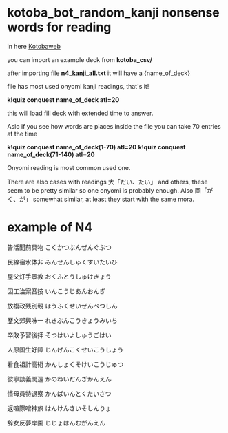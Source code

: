 # kotoba_bot_random_kanji nonsense words for reading

in here [Kotobaweb](https://kotobaweb.com/dashboard/decks/new)

you can import an example deck from **kotoba_csv/**



after importing file **n4_kanji_all.txt** it will have a {name_of_deck}

file has most used onyomi kanji readings, that's it!

**k!quiz conquest name_of_deck atl=20**

this will load fill deck with extended time to answer.


Aslo if you see how words are places inside the file you can take 70 entries at the time

**k!quiz conquest name_of_deck(1-70) atl=20**
**k!quiz conquest name_of_deck(71-140) atl=20**

Onyomi reading is most common used one. 

There are also cases with readings 大「だい、たい」 and others, these seem to be pretty similar so one onyomi is probably enough. Also 画「がく、が」 somewhat similar, at least they start with the same mora.


# example of N4

告活聞前具物    こくかつぶんぜんぐぶつ

民線宿水体非    みんせんしゅくすいたいひ

屋父灯手景教    おくふとうしゅけきょう

因工治案音技    いんこうじあんおんぎ

放複政残別親    ほうふくせいぜんべつしん

歴文郊興味一    れきぶんこうきょうみいち

卒敗予習後拝    そつはいよしゅうごはい

人原国生好障    じんげんこくせいこうしょう

看食祖計高術    かんしょくそけいこうじゅつ

彼寧談義関遠    かのねいだんぎかんえん

慣母員特退察    かんばいんとくたいさつ

返喧際噌神旅    はんけんさいそしんりょ

辞女反夢岸園    じじょはんむがんえん